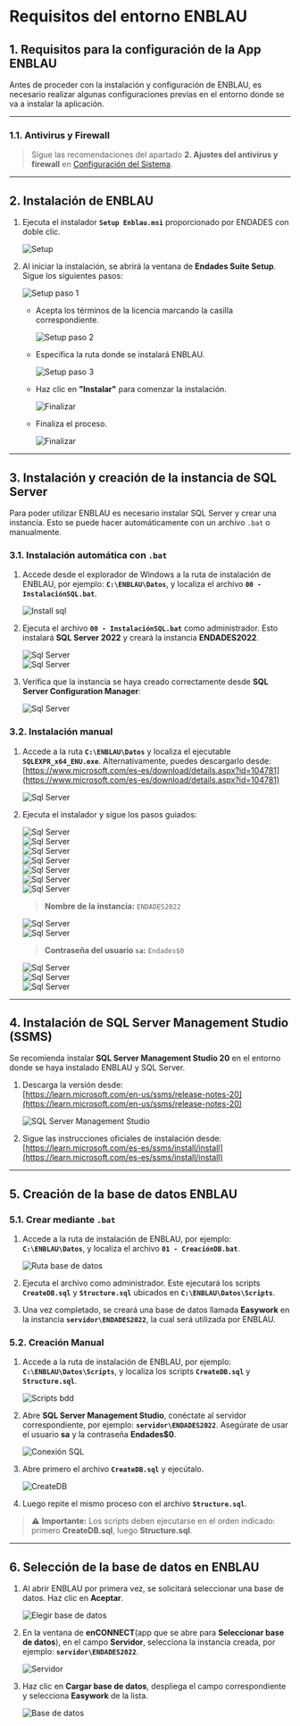 # Requisitos del entorno ENBLAU

## 1. Requisitos para la configuración de la App ENBLAU

Antes de proceder con la instalación y configuración de ENBLAU, es necesario realizar algunas configuraciones previas en el entorno donde se va a instalar la aplicación.

---

### 1.1. Antivirus y Firewall

> Sigue las recomendaciones del apartado **2. Ajustes del antivirus y firewall** en [Configuración del Sistema](Configuracion_Sistema.md).

---

## 2. Instalación de ENBLAU

1. Ejecuta el instalador **`Setup Enblau.msi`** proporcionado por ENDADES con doble clic.

   ![Setup](images/Instal_config/setup_msi.jpg)

2. Al iniciar la instalación, se abrirá la ventana de **Endades Suite Setup**. Sigue los siguientes pasos:

   ![Setup paso 1](images/Instal_config/setup.jpg)

   - Acepta los términos de la licencia marcando la casilla correspondiente.

     ![Setup paso 2](images/Instal_config/setup2.jpg)

   - Especifica la ruta donde se instalará ENBLAU.

     ![Setup paso 3](images/Instal_config/setup3.jpg)

   - Haz clic en **"Instalar"** para comenzar la instalación.

     ![Finalizar](images/Instal_config/install.jpg)

   - Finaliza el proceso.

     ![Finalizar](images/Instal_config/finish.jpg)

---

## 3. Instalación y creación de la instancia de SQL Server

Para poder utilizar ENBLAU es necesario instalar SQL Server y crear una instancia. Esto se puede hacer automáticamente con un archivo `.bat` o manualmente.

### 3.1. Instalación automática con `.bat`

1. Accede desde el explorador de Windows a la ruta de instalación de ENBLAU, por ejemplo: **`C:\ENBLAU\Datos`**, y localiza el archivo **`00 - InstalaciónSQL.bat`**.

   ![Install sql](images/Instal_config/install_sql.jpg)

2. Ejecuta el archivo **`00 - InstalaciónSQL.bat`** como administrador. Esto instalará **SQL Server 2022** y creará la instancia **ENDADES2022**.

   ![Sql Server](images/Instal_config/install_sql2.jpg)  
   ![Sql Server](images/Instal_config/install_sql3.jpg)

3. Verifica que la instancia se haya creado correctamente desde **SQL Server Configuration Manager**:

   ![Sql Server](images/Instal_config/sql_server.jpg)

### 3.2. Instalación manual

1. Accede a la ruta **`C:\ENBLAU\Datos`** y localiza el ejecutable **`SQLEXPR_x64_ENU.exe`**. Alternativamente, puedes descargarlo desde:  
   [https://www.microsoft.com/es-es/download/details.aspx?id=104781](https://www.microsoft.com/es-es/download/details.aspx?id=104781)

   ![Sql Server](images/Instal_config/sql_exe.jpg)

2. Ejecuta el instalador y sigue los pasos guiados:

   ![Sql Server](images/Instal_config/sql_server2.jpg)  
   ![Sql Server](images/Instal_config/sql_server3.jpg)  
   ![Sql Server](images/Instal_config/sql_server4.jpg)  
   ![Sql Server](images/Instal_config/sql_server5.jpg)  
   ![Sql Server](images/Instal_config/sql_server6.jpg)  
   ![Sql Server](images/Instal_config/sql_server7.jpg)  
   ![Sql Server](images/Instal_config/sql_server8.jpg)

   > **Nombre de la instancia:** `ENDADES2022`

   ![Sql Server](images/Instal_config/sql_server9.jpg)  
   ![Sql Server](images/Instal_config/sql_server10.jpg)

   > **Contraseña del usuario `sa`:** `Endades$0`

   ![Sql Server](images/Instal_config/sql_server11.jpg)  
   ![Sql Server](images/Instal_config/sql_server12.jpg)  
   ![Sql Server](images/Instal_config/sql_server13.jpg)

---

## 4. Instalación de SQL Server Management Studio (SSMS)

Se recomienda instalar **SQL Server Management Studio 20** en el entorno donde se haya instalado ENBLAU y SQL Server.

1. Descarga la versión desde:  
   [https://learn.microsoft.com/en-us/ssms/release-notes-20](https://learn.microsoft.com/en-us/ssms/release-notes-20)

   ![SQL Server Management Studio](images/Instal_config/ssms.jpg)

2. Sigue las instrucciones oficiales de instalación desde:  
   [https://learn.microsoft.com/es-es/ssms/install/install](https://learn.microsoft.com/es-es/ssms/install/install)

---

## 5. Creación de la base de datos ENBLAU

### 5.1. Crear mediante `.bat`

1. Accede a la ruta de instalación de ENBLAU, por ejemplo: **`C:\ENBLAU\Datos`**, y localiza el archivo **`01 - CreaciónDB.bat`**.

   ![Ruta base de datos](images/Instal_config/ruta_bdd.jpg)

2. Ejecuta el archivo como administrador. Este ejecutará los scripts **`CreateDB.sql`** y **`Structure.sql`** ubicados en **`C:\ENBLAU\Datos\Scripts`**.

3. Una vez completado, se creará una base de datos llamada **Easywork** en la instancia **`servidor\ENDADES2022`**, la cual será utilizada por ENBLAU.

### 5.2. Creación Manual

1. Accede a la ruta de instalación de ENBLAU, por ejemplo: **`C:\ENBLAU\Datos\Scripts`**, y localiza los scripts **`CreateDB.sql`** y **`Structure.sql`**.

   ![Scripts bdd](images/Instal_config/scripts_bdd.jpg)

2. Abre **SQL Server Management Studio**, conéctate al servidor correspondiente, por ejemplo: **`servidor\ENDADES2022`**. Asegúrate de usar el usuario **sa** y la contraseña **Endades$0**.

   ![Conexión SQL](images/Instal_config/sql_bdd.jpg)

3. Abre primero el archivo **`CreateDB.sql`** y ejecútalo.

   ![CreateDB](images/Instal_config/create_db.jpg)

4. Luego repite el mismo proceso con el archivo **`Structure.sql`**.

> ⚠️ **Importante:** Los scripts deben ejecutarse en el orden indicado: primero **CreateDB.sql**, luego **Structure.sql**.

---

## 6. Selección de la base de datos en ENBLAU

1. Al abrir ENBLAU por primera vez, se solicitará seleccionar una base de datos. Haz clic en **Aceptar**.

   ![Elegir base de datos](images/Instal_config/elegir_bdd.jpg)

2. En la ventana de **enCONNECT**(app que se abre para **Seleccionar base de datos**), en el campo **Servidor**, selecciona la instancia creada, por ejemplo: **`servidor\ENDADES2022`**.

   ![Servidor](images/Instal_config/servidor.jpg)

3. Haz clic en **Cargar base de datos**, despliega el campo correspondiente y selecciona **Easywork** de la lista.

   ![Base de datos](images/Instal_config/bdd.jpg)


